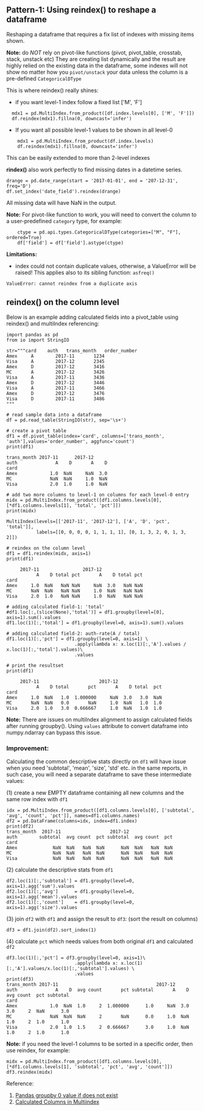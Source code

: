 ## Pattern-1: Using reindex() to reshape a dataframe

Reshaping a dataframe that requires a fix list of indexes with missing items shown.

**Note:** do *NOT* rely on pivot-like functions (pivot, pivot_table, crosstab, stack, unstack etc)
They are creating list dynamically and the result are highly relied on the existing data in
the dataframe, some indexes will not show no matter how you `pivot/unstack` your data
unless the column is a pre-defined `CategoricalDType`

This is where reindex() really shines:

- if you want level-1 index follow a fixed list ['M', 'F']
```
  mdx1 = pd.MultiIndex.from_product([df.index.levels[0], ['M', 'F']])
  df.reindex(mdx1).fillna(0, downcast='infer')
```
-  If you want all possible level-1 values to be shown in all level-0

```
    mdx1 = pd.MultiIndex.from_product(df.index.levels)
    df.reindex(mdx1).fillna(0, downcast='infer')
```
This can be easily extended to more than 2-level indexes

**rindex()** also work perfectly to find missing dates in a datetime series.
```
drange = pd.date_range(start = '2017-01-01', end = '207-12-31', freq='D')
df.set_index('date_field').reindex(drange)
```
All missing data will have NaN in the output.

**Note:** For pivot-like function to work, you will need to convert the column to
a user-predefined `category` type, for example:
```
    ctype = pd.api.types.CategoricalDType(categories=["M", "F"], ordered=True)
    df['field'] = df['field'].astype(ctype)
```

**Limitations:**

+ index could not contain duplicate values, otherwise, a ValueError will be raised!
  This applies also to its sibling function: `asfreq()`
```
ValueError: cannot reindex from a duplicate axis
```

## reindex() on the column level ##

Below is an example adding calculated fields into a pivot_table using reindex() and multiIndex
referencing:

```
import pandas as pd
from io import StringIO

str="""card    auth   trans_month   order_number
Amex     A        2017-11       1234
Visa     A        2017-12       2345
Amex     D        2017-12       3416
MC       A        2017-12       3426
Visa     A        2017-11       3436
Amex     D        2017-12       3446
Visa     A        2017-11       3466
Amex     D        2017-12       3476
Visa     D        2017-11       3486
"""

# read sample data into a dataframe
df = pd.read_table(StringIO(str), sep='\s+')

# create a pivot table
df1 = df.pivot_table(index='card', columns=['trans_month', 'auth'],values='order_number', aggfunc='count')
print(df1)

trans_month 2017-11      2017-12     
auth              A    D       A    D
card                                 
Amex            1.0  NaN     NaN  3.0
MC              NaN  NaN     1.0  NaN
Visa            2.0  1.0     1.0  NaN

# add two more columns to level-1 on columns for each level-0 entry
midx = pd.MultiIndex.from_product([df1.columns.levels[0], [*df1.columns.levels[1], 'total', 'pct']])
print(midx)

MultiIndex(levels=[['2017-11', '2017-12'], ['A', 'D', 'pct', 'total']],
           labels=[[0, 0, 0, 0, 1, 1, 1, 1], [0, 1, 3, 2, 0, 1, 3, 2]])

# reindex on the column level
df1 = df1.reindex(midx, axis=1)
print(df1)

     2017-11                2017-12               
           A    D total pct       A    D total pct
card                                              
Amex     1.0  NaN   NaN NaN     NaN  3.0   NaN NaN
MC       NaN  NaN   NaN NaN     1.0  NaN   NaN NaN
Visa     2.0  1.0   NaN NaN     1.0  NaN   NaN NaN

# adding calculated field-1: 'total'
#df1.loc[:,(slice(None),'total')] = df1.groupby(level=[0], axis=1).sum().values
df1.loc(1)[:,'total'] = df1.groupby(level=0, axis=1).sum().values

# adding calculated field-2: auth-rate(A / total)
df1.loc(1)[:,'pct'] = df1.groupby(level=0, axis=1) \
                         .apply(lambda x: x.loc(1)[:,'A'].values / x.loc(1)[:,'total'].values)\
                         .values

# print the resultset
print(df1)

     2017-11                      2017-12                
           A    D total       pct       A    D total  pct
card                                                     
Amex     1.0  NaN   1.0  1.000000     NaN  3.0   3.0  NaN
MC       NaN  NaN   0.0       NaN     1.0  NaN   1.0  1.0
Visa     2.0  1.0   3.0  0.666667     1.0  NaN   1.0  1.0
```
**Note:** There are issues on multiIndex alignment to assign calculated fields after running groupby(). 
Using `values` attribute to convert dataframe into numpy.ndarray can bypass this issue.

### Improvement: ###

Calculating the common descriptive stats directly on `df1` will have issue when you need
'subtotal', 'mean', 'size', 'std' etc. in the same reports, in such case, you will need a separate 
dataframe to save these intermediate values:

(1) create a new EMPTY dataframe containing all new columns and the same row index with `df1`
```
idx = pd.MultiIndex.from_product([df1.columns.levels[0], ['subtotal', 'avg', 'count', 'pct']], names=df1.columns.names)
df2 = pd.DataFrame(columns=idx, index=df1.index)
print(df2)
trans_month  2017-11                  2017-12                
auth        subtotal  avg count  pct subtotal  avg count  pct
card                                                         
Amex             NaN  NaN   NaN  NaN      NaN  NaN   NaN  NaN
MC               NaN  NaN   NaN  NaN      NaN  NaN   NaN  NaN
Visa             NaN  NaN   NaN  NaN      NaN  NaN   NaN  NaN
```

(2) calculate the descriptive stats from `df1`
```
df2.loc(1)[:,'subtotal'] = df1.groupby(level=0, axis=1).agg('sum').values
df2.loc(1)[:,'avg']      = df1.groupby(level=0, axis=1).agg('mean').values
df2.loc(1)[:,'count']    = df1.groupby(level=0, axis=1).agg('size').values
```

(3) join `df2` with `df1` and assign the result to `df3`: (sort the result on columns)
```
df3 = df1.join(df2).sort_index(1)
```

(4) calculate `pct` which needs values from both original `df1` and calculated `df2`
```
df3.loc(1)[:,'pct'] = df3.groupby(level=0, axis=1)\
                         .apply(lambda x: x.loc(1)[:,'A'].values/x.loc(1)[:,'subtotal'].values) \
                         .values
print(df3)
trans_month 2017-11                                    2017-12                              
auth              A    D  avg count       pct subtotal       A    D  avg count  pct subtotal
card                                                                                        
Amex            1.0  NaN  1.0     2  1.000000      1.0     NaN  3.0  3.0     2  NaN      3.0
MC              NaN  NaN  NaN     2       NaN      0.0     1.0  NaN  1.0     2  1.0      1.0
Visa            2.0  1.0  1.5     2  0.666667      3.0     1.0  NaN  1.0     2  1.0      1.0
```

**Note:** if you need the level-1 columns to be sorted in a specific order, then use reindex, for example:
```
midx = pd.MultiIndex.from_product([df1.columns.levels[0], [*df1.columns.levels[1], 'subtotal', 'pct', 'avg', 'count']])
df3.reindex(midx)
```

Reference: 

1. [Pandas groupby 0 value if does not exist](https://stackoverflow.com/questions/50078524/pandas-groupby-0-value-if-does-not-exist/50080885#50080885)
2. [Calculated Columns in Multiindex](https://stackoverflow.com/questions/50750189/calculated-columns-in-multiindex/50753435#50753435)
